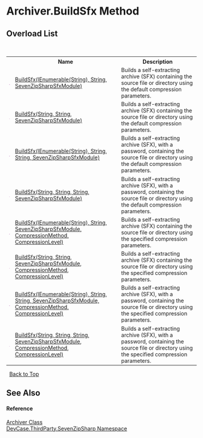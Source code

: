 # Archiver.BuildSfx Method 
 


## Overload List
&nbsp;<table><tr><th></th><th>Name</th><th>Description</th></tr><tr><td>![Public method](media/pubmethod.gif "Public method")</td><td><a href="M_DevCase_ThirdParty_SevenZipSharp_Archiver_BuildSfx">BuildSfx(IEnumerable(String), String, SevenZipSharpSfxModule)</a></td><td>
Builds a self-extracting archive (SFX) containing the source file or directory using the default compression parameters.</td></tr><tr><td>![Public method](media/pubmethod.gif "Public method")</td><td><a href="M_DevCase_ThirdParty_SevenZipSharp_Archiver_BuildSfx_4">BuildSfx(String, String, SevenZipSharpSfxModule)</a></td><td>
Builds a self-extracting archive (SFX) containing the source file or directory using the default compression parameters.</td></tr><tr><td>![Public method](media/pubmethod.gif "Public method")</td><td><a href="M_DevCase_ThirdParty_SevenZipSharp_Archiver_BuildSfx_2">BuildSfx(IEnumerable(String), String, String, SevenZipSharpSfxModule)</a></td><td>
Builds a self-extracting archive (SFX), with a password, containing the source file or directory using the default compression parameters.</td></tr><tr><td>![Public method](media/pubmethod.gif "Public method")</td><td><a href="M_DevCase_ThirdParty_SevenZipSharp_Archiver_BuildSfx_6">BuildSfx(String, String, String, SevenZipSharpSfxModule)</a></td><td>
Builds a self-extracting archive (SFX), with a password, containing the source file or directory using the default compression parameters.</td></tr><tr><td>![Public method](media/pubmethod.gif "Public method")</td><td><a href="M_DevCase_ThirdParty_SevenZipSharp_Archiver_BuildSfx_1">BuildSfx(IEnumerable(String), String, SevenZipSharpSfxModule, CompressionMethod, CompressionLevel)</a></td><td>
Builds a self-extracting archive (SFX) containing the source file or directory using the specified compression parameters.</td></tr><tr><td>![Public method](media/pubmethod.gif "Public method")</td><td><a href="M_DevCase_ThirdParty_SevenZipSharp_Archiver_BuildSfx_5">BuildSfx(String, String, SevenZipSharpSfxModule, CompressionMethod, CompressionLevel)</a></td><td>
Builds a self-extracting archive (SFX) containing the source file or directory using the specified compression parameters.</td></tr><tr><td>![Public method](media/pubmethod.gif "Public method")</td><td><a href="M_DevCase_ThirdParty_SevenZipSharp_Archiver_BuildSfx_3">BuildSfx(IEnumerable(String), String, String, SevenZipSharpSfxModule, CompressionMethod, CompressionLevel)</a></td><td>
Builds a self-extracting archive (SFX), with a password, containing the source file or directory using the specified compression parameters.</td></tr><tr><td>![Public method](media/pubmethod.gif "Public method")</td><td><a href="M_DevCase_ThirdParty_SevenZipSharp_Archiver_BuildSfx_7">BuildSfx(String, String, String, SevenZipSharpSfxModule, CompressionMethod, CompressionLevel)</a></td><td>
Builds a self-extracting archive (SFX), with a password, containing the source file or directory using the specified compression parameters.</td></tr></table>&nbsp;
<a href="#archiver.buildsfx-method">Back to Top</a>

## See Also


#### Reference
<a href="T_DevCase_ThirdParty_SevenZipSharp_Archiver">Archiver Class</a><br /><a href="N_DevCase_ThirdParty_SevenZipSharp">DevCase.ThirdParty.SevenZipSharp Namespace</a><br />